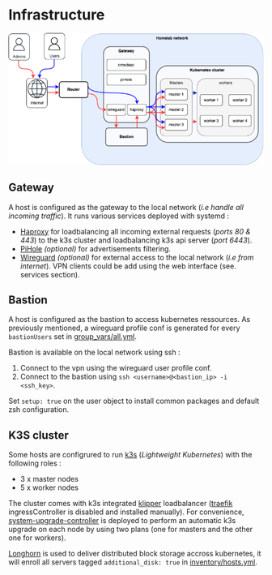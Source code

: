 # Infrastructure

![architecture](images/home.drawio.png)

## Gateway

A host is configured as the gateway to the local network (*i.e handle all incoming traffic*). It runs various services deployed with systemd :

- [Haproxy](https://www.haproxy.org/) for loadbalancing all incoming external requests (*ports 80 & 443*) to the k3s cluster and loadbalancing k3s api server (*port 6443*).
- [PiHole](https://pi-hole.net/) *(optional)* for advertisements filtering.
- [Wireguard](https://www.wireguard.com/) *(optional)* for external access to the local network (*i.e from internet*). VPN clients could be add using the web interface (see. services section).

## Bastion

A host is configured as the bastion to access kubernetes ressources. As previously mentioned, a wireguard profile conf is generated for every `bastionUsers` set in [group_vars/all.yml](../infra/ansible/inventory-example/group_vars/all.yml).

Bastion is available on the local network using ssh :

1. Connect to the vpn using the wireguard user profile conf.
2. Connect to the bastion using `ssh <username>@<bastion_ip> -i <ssh_key>`.

Set `setup: true` on the user object to install common packages and default zsh configuration.

## K3S cluster

Some hosts are configrured to run [k3s](https://k3s.io) (*Lightweight Kubernetes*) with the following roles :
- 3 x master nodes
- 5 x worker nodes

The cluster comes with k3s integrated [klipper](https://github.com/k3s-io/klipper-lb) loadbalancer ([traefik](https://traefik.io/) ingressController is disabled and installed manually).
For convenience, [system-upgrade-controller](https://github.com/rancher/system-upgrade-controller) is deployed to perform an automatic k3s upgrade on each node by using two plans (one for masters and the other one for workers).

[Longhorn](https://longhorn.io/) is used to deliver distributed block storage accross kubernetes, it will enroll all servers tagged `additional_disk: true` in [inventory/hosts.yml](../infra/ansible/inventory-example/hosts.yml).

